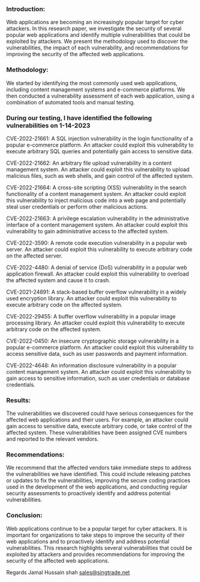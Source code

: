 ### Introduction:

Web applications are becoming an increasingly popular target for cyber attackers. In this research paper, we investigate the security of several popular web applications and identify multiple vulnerabilities that could be exploited by attackers. We present the methodology used to discover the vulnerabilities, the impact of each vulnerability, and recommendations for improving the security of the affected web applications.

### Methodology:

We started by identifying the most commonly used web applications, including content management systems and e-commerce platforms. We then conducted a vulnerability assessment of each web application, using a combination of automated tools and manual testing.


### During our testing, I have identified the following vulnerabilities on 1-14-2023

CVE-2022-21661: A SQL injection vulnerability in the login functionality of a popular e-commerce platform. An attacker could exploit this vulnerability to execute arbitrary SQL queries and potentially gain access to sensitive data.

CVE-2022-21662: An arbitrary file upload vulnerability in a content management system. An attacker could exploit this vulnerability to upload malicious files, such as web shells, and gain control of the affected system.

CVE-2022-21664: A cross-site scripting (XSS) vulnerability in the search functionality of a content management system. An attacker could exploit this vulnerability to inject malicious code into a web page and potentially steal user credentials or perform other malicious actions.

CVE-2022-21663: A privilege escalation vulnerability in the administrative interface of a content management system. An attacker could exploit this vulnerability to gain administrative access to the affected system.

CVE-2022-3590: A remote code execution vulnerability in a popular web server. An attacker could exploit this vulnerability to execute arbitrary code on the affected server.

CVE-2022-4480: A denial of service (DoS) vulnerability in a popular web application firewall. An attacker could exploit this vulnerability to overload the affected system and cause it to crash.

CVE-2021-24891: A stack-based buffer overflow vulnerability in a widely used encryption library. An attacker could exploit this vulnerability to execute arbitrary code on the affected system.

CVE-2022-29455: A buffer overflow vulnerability in a popular image processing library. An attacker could exploit this vulnerability to execute arbitrary code on the affected system.

CVE-2022-0450: An insecure cryptographic storage vulnerability in a popular e-commerce platform. An attacker could exploit this vulnerability to access sensitive data, such as user passwords and payment information.

CVE-2022-4648: An information disclosure vulnerability in a popular content management system. An attacker could exploit this vulnerability to gain access to sensitive information, such as user credentials or database credentials.

### Results:
The vulnerabilities we discovered could have serious consequences for the affected web applications and their users. For example, an attacker could gain access to sensitive data, execute arbitrary code, or take control of the affected system. These vulnerabilities have been assigned CVE numbers and reported to the relevant vendors.

### Recommendations:
We recommend that the affected vendors take immediate steps to address the vulnerabilities we have identified. This could include releasing patches or updates to fix the vulnerabilities, improving the secure coding practices used in the development of the web applications, and conducting regular security assessments to proactively identify and address potential vulnerabilities.

### Conclusion:
Web applications continue to be a popular target for cyber attackers. It is important for organizations to take steps to improve the security of their web applications and to proactively identify and address potential vulnerabilities. This research highlights several vulnerabilities that could be exploited by attackers and provides recommendations for improving the security of the affected web applications.

Regards
  Jamal Hussain shah
  sales@singtrade.net
